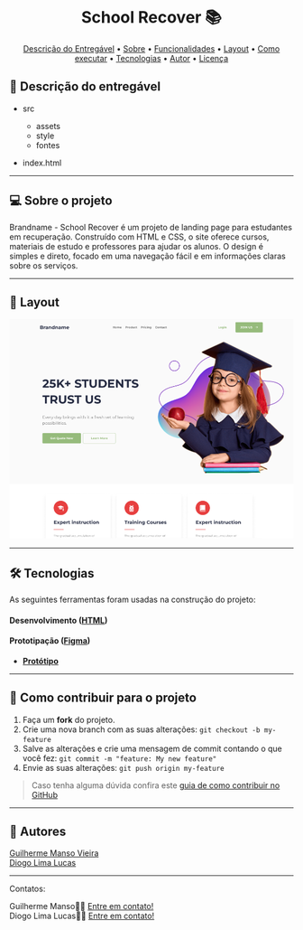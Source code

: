 <h1 align="center"> 
	  School Recover 📚
</h1>

<!-- ---------------------------------------------------------------------- -->

<!-- MODELO MENU DE NAVEGAÇÃO -->
<p align="center">
 <a href="#-Descrição-do-entregável">Descrição do Entregável</a> •
 <a href="#-sobre-o-projeto">Sobre</a> •
 <a href="#-funcionalidades">Funcionalidades</a> •
 <a href="#-layout">Layout</a> • 
 <a href="#-como-executar-o-projeto">Como executar</a> • 
 <a href="#-tecnologias">Tecnologias</a> • 
 <a href="#-autor">Autor</a> • 
 <a href="#user-content--licença">Licença</a>
</p>

<!-- ---------------------------------------------------------------------- -->

<!-- MODELO DE DESCRIÇÃO -->
## 📄 Descrição do entregável

<!-- EXEMPLO DE DESCRIÇÃO DE UM PROJETO: -->
- src
  - assets
  - style
  - fontes
    
- index.html 

---

<!-- ---------------------------------------------------------------------- -->

<!-- MODELO DESCRIÇÃO SOBRE O PROJETO: -->
## 💻 Sobre o projeto

<!-- EXPLICA O MOTIVO DO PROJETO -->
Brandname - School Recover é um projeto de landing page para estudantes em recuperação. Construído com HTML e CSS, o site oferece cursos, materiais de estudo e professores para ajudar os alunos. O design é simples e direto, focado em uma navegação fácil e em informações claras sobre os serviços.

---

<!-- ---------------------------------------------------------------------- -->

<!-- EXEMPLO DE LAYOUT: -->
## 🎨 Layout

<!-- AQUI VOCÊ PASSA O CAMINHO DA IMAGEM -->
![Mobile1](https://github.com/FourDev-Senai/school-recover/blob/main/src/assets/images/svg/img-tumbler-readme.png)

---

<!-- ---------------------------------------------------------------------- -->

<!-- MODELO DE TECNOLOGIAS -->
## 🛠 Tecnologias

As seguintes ferramentas foram usadas na construção do projeto:

#### **Desenvolvimento**  ([HTML](https://reactjs.org/)) 


#### **Prototipação** ([Figma](https://www.figma.com/))

- **[Protótipo]([[https://www.figma.com/file/J1zv4Q8hCFhxhuZE5XINxu/Prototipa%C3%A7%C3%A3o-desafio-Digitalk?t=9EYQVYnf9XIZWWZr-1](https://www.figma.com/design/bWnpWMcYLKGDAULz2BDZ2D/QuickFood-Landpage--Community-?node-id=0-1&p=f&t=EPGS4g2QAajCK3BX-0)](https://www.figma.com/design/PP80LYwLEUfKvqZx9OC5K9/School-Recover---html-website-template-for-school?node-id=2415-26437&p=f&t=JWJgHAK93vPO8ljv-0))**

---

<!-- ---------------------------------------------------------------------- -->

<!-- MODELO DE COMO CONTRIBUIR PARA O PROJETO -->
## 💪 Como contribuir para o projeto

1. Faça um **fork** do projeto.
2. Crie uma nova branch com as suas alterações: `git checkout -b my-feature`
3. Salve as alterações e crie uma mensagem de commit contando o que você fez: `git commit -m "feature: My new feature"`
4. Envie as suas alterações: `git push origin my-feature`
> Caso tenha alguma dúvida confira este [guia de como contribuir no GitHub](./CONTRIBUTING.md)

---

<!-- ---------------------------------------------------------------------- -->

<!-- MODELO DE AUTOR-->
## 🦸 Autores

<a href="https://br.linkedin.com/in/guimanso">
Guilherme Manso Vieira</a>
 <br />
 
<a href="https://www.linkedin.com/in/diogolimadev">
Diogo Lima Lucas</a>
 <br />

---

<!-- ---------------------------------------------------------------------- -->
Contatos: 

Guilherme Manso👋🏽 [Entre em contato!](https://br.linkedin.com/in/guimanso) <br />
Diogo Lima Lucas👋🏽 [Entre em contato!](https://www.linkedin.com/in/diogolimadev/) <br />
